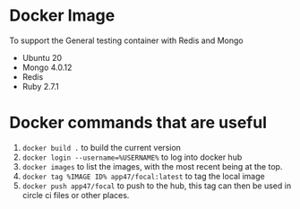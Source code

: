 
Docker Image
============

To support the General testing container with Redis and Mongo

* Ubuntu 20
* Mongo 4.0.12
* Redis
* Ruby 2.7.1


Docker commands that are useful
===============================

1. `docker build .` to build the current version
2. `docker login --username=%USERNAME%` to log into docker hub
2. `docker images` to list the images, with the most recent being at the top.
3. `docker tag %IMAGE ID% app47/focal:latest` to tag the local image
4. `docker push app47/focal` to push to the hub, this tag can then be used in circle ci files or other places.
